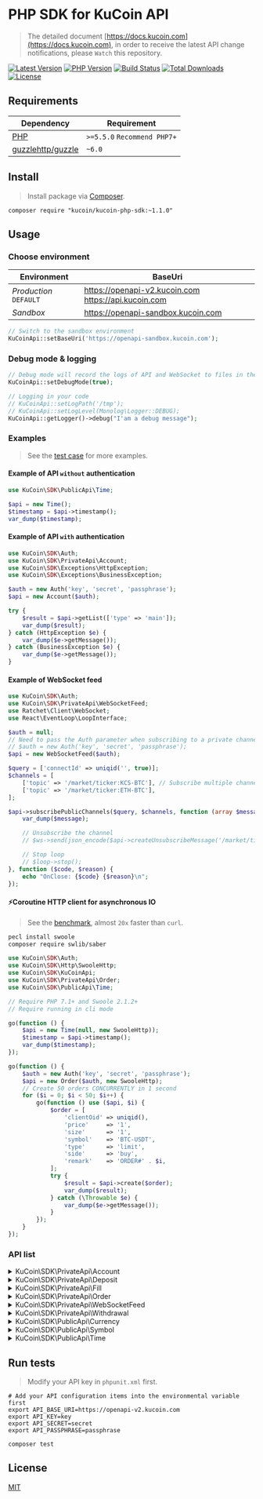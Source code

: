 
# PHP SDK for KuCoin API
> The detailed document [https://docs.kucoin.com](https://docs.kucoin.com), in order to receive the latest API change notifications, please `Watch` this repository.

[![Latest Version](https://img.shields.io/github/release/Kucoin/kucoin-php-sdk.svg)](https://github.com/Kucoin/kucoin-php-sdk/releases)
[![PHP Version](https://img.shields.io/packagist/php-v/kucoin/kucoin-php-sdk.svg?color=green)](https://secure.php.net)
[![Build Status](https://travis-ci.org/Kucoin/kucoin-php-sdk.svg?branch=master)](https://travis-ci.org/Kucoin/kucoin-php-sdk)
[![Total Downloads](https://poser.pugx.org/kucoin/kucoin-php-sdk/downloads)](https://packagist.org/packages/kucoin/kucoin-php-sdk)
[![License](https://poser.pugx.org/kucoin/kucoin-php-sdk/license)](LICENSE)
<!-- [![Packagist](https://img.shields.io/packagist/dt/Kucoin/kucoin-php-sdk.svg)](https://packagist.org/packages/kucoin/kucoin-php-sdk) -->
<!-- [![License](https://img.shields.io/packagist/l/kucoin/kucoin-php-sdk.svg)](LICENSE) -->

## Requirements

| Dependency | Requirement |
| -------- | -------- |
| [PHP](https://secure.php.net/manual/en/install.php) | `>=5.5.0` `Recommend PHP7+` |
| [guzzlehttp/guzzle](https://github.com/guzzle/guzzle) | `~6.0` |

## Install
> Install package via [Composer](https://getcomposer.org/).

```shell
composer require "kucoin/kucoin-php-sdk:~1.1.0"
```

## Usage

### Choose environment

| Environment | BaseUri |
| -------- | -------- |
| *Production* `DEFAULT` | https://openapi-v2.kucoin.com https://api.kucoin.com |
| *Sandbox* | https://openapi-sandbox.kucoin.com |

```php
// Switch to the sandbox environment
KuCoinApi::setBaseUri('https://openapi-sandbox.kucoin.com');
```

### Debug mode & logging

```php
// Debug mode will record the logs of API and WebSocket to files in the directory "KuCoinApi::getLogPath()" according to the minimum log level "KuCoinApi::getLogLevel()".
KuCoinApi::setDebugMode(true);

// Logging in your code
// KuCoinApi::setLogPath('/tmp');
// KuCoinApi::setLogLevel(Monolog\Logger::DEBUG);
KuCoinApi::getLogger()->debug("I'am a debug message");
```

### Examples
> See the [test case](tests) for more examples.

#### Example of API `without` authentication

```php
use KuCoin\SDK\PublicApi\Time;

$api = new Time();
$timestamp = $api->timestamp();
var_dump($timestamp);
```

#### Example of API `with` authentication

```php
use KuCoin\SDK\Auth;
use KuCoin\SDK\PrivateApi\Account;
use KuCoin\SDK\Exceptions\HttpException;
use KuCoin\SDK\Exceptions\BusinessException;

$auth = new Auth('key', 'secret', 'passphrase');
$api = new Account($auth);

try {
    $result = $api->getList(['type' => 'main']);
    var_dump($result);
} catch (HttpException $e) {
    var_dump($e->getMessage());
} catch (BusinessException $e) {
    var_dump($e->getMessage());
}
```

#### Example of WebSocket feed

```php
use KuCoin\SDK\Auth;
use KuCoin\SDK\PrivateApi\WebSocketFeed;
use Ratchet\Client\WebSocket;
use React\EventLoop\LoopInterface;

$auth = null;
// Need to pass the Auth parameter when subscribing to a private channel($api->subscribePrivateChannel()).
// $auth = new Auth('key', 'secret', 'passphrase');
$api = new WebSocketFeed($auth);

$query = ['connectId' => uniqid('', true)];
$channels = [
    ['topic' => '/market/ticker:KCS-BTC'], // Subscribe multiple channels
    ['topic' => '/market/ticker:ETH-BTC'],
];

$api->subscribePublicChannels($query, $channels, function (array $message, WebSocket $ws, LoopInterface $loop) use ($api) {
    var_dump($message);

    // Unsubscribe the channel
    // $ws->send(json_encode($api->createUnsubscribeMessage('/market/ticker:ETH-BTC')));

    // Stop loop
    // $loop->stop();
}, function ($code, $reason) {
    echo "OnClose: {$code} {$reason}\n";
});
```

#### ⚡️Coroutine HTTP client for asynchronous IO
> See the [benchmark](examples/BenchmarkCoroutine.php), almost `20x` faster than `curl`.

```bash
pecl install swoole
composer require swlib/saber
```

```php
use KuCoin\SDK\Auth;
use KuCoin\SDK\Http\SwooleHttp;
use KuCoin\SDK\KuCoinApi;
use KuCoin\SDK\PrivateApi\Order;
use KuCoin\SDK\PublicApi\Time;

// Require PHP 7.1+ and Swoole 2.1.2+
// Require running in cli mode

go(function () {
    $api = new Time(null, new SwooleHttp));
    $timestamp = $api->timestamp();
    var_dump($timestamp);
});

go(function () {
    $auth = new Auth('key', 'secret', 'passphrase');
    $api = new Order($auth, new SwooleHttp);
    // Create 50 orders CONCURRENTLY in 1 second
    for ($i = 0; $i < 50; $i++) {
        go(function () use ($api, $i) {
            $order = [
                'clientOid' => uniqid(),
                'price'     => '1',
                'size'      => '1',
                'symbol'    => 'BTC-USDT',
                'type'      => 'limit',
                'side'      => 'buy',
                'remark'    => 'ORDER#' . $i,
            ];
            try {
                $result = $api->create($order);
                var_dump($result);
            } catch (\Throwable $e) {
                var_dump($e->getMessage());
            }
        });
    }
});
```

### API list

<details>
<summary>KuCoin\SDK\PrivateApi\Account</summary>

| API | Authentication | Description |
| -------- | -------- | -------- |
| KuCoin\SDK\PrivateApi\Account::create() | YES | https://docs.kucoin.com/#create-an-account |
| KuCoin\SDK\PrivateApi\Account::getList() | YES | https://docs.kucoin.com/#list-accounts |
| KuCoin\SDK\PrivateApi\Account::getDetail() | YES | https://docs.kucoin.com/#get-an-account |
| KuCoin\SDK\PrivateApi\Account::getLedgers() | YES | https://docs.kucoin.com/#get-account-ledgers |
| KuCoin\SDK\PrivateApi\Account::getHolds() | YES | https://docs.kucoin.com/#get-holds |
| KuCoin\SDK\PrivateApi\Account::innerTransfer() | YES | https://docs.kucoin.com/#inner-transfer |
| KuCoin\SDK\PrivateApi\Account::getSubAccountUsers() | YES | https://docs.kucoin.com/#get-user-info-of-all-sub-accounts |
| KuCoin\SDK\PrivateApi\Account::getSubAccountDetail() | YES | https://docs.kucoin.com/#get-account-balance-of-a-sub-account |
| KuCoin\SDK\PrivateApi\Account::getSubAccountList() | YES | https://docs.kucoin.com/#get-the-aggregated-balance-of-all-sub-accounts-of-the-current-user |
| KuCoin\SDK\PrivateApi\Account::subTransfer() | YES | https://docs.kucoin.com/#transfer-between-master-account-and-sub-account |

</details>

<details>
<summary>KuCoin\SDK\PrivateApi\Deposit</summary>

| API | Authentication | Description |
| -------- | -------- | -------- |
| KuCoin\SDK\PrivateApi\Deposit::createAddress() | YES | https://docs.kucoin.com/#create-deposit-address |
| KuCoin\SDK\PrivateApi\Deposit::getAddress() | YES | https://docs.kucoin.com/#get-deposit-address |
| KuCoin\SDK\PrivateApi\Deposit::getDeposits() | YES | https://docs.kucoin.com/#get-deposit-list |
| KuCoin\SDK\PrivateApi\Deposit::getV1Deposits() | YES | https://docs.kucoin.com/#get-v1-historical-deposits-list |

</details>

<details>
<summary>KuCoin\SDK\PrivateApi\Fill</summary>

| API | Authentication | Description |
| -------- | -------- | -------- |
| KuCoin\SDK\PrivateApi\Fill::getList() | YES | https://docs.kucoin.com/#list-fills |
| KuCoin\SDK\PrivateApi\Fill::getRecentList() | YES | https://docs.kucoin.com/#recent-fills |

</details>

<details>
<summary>KuCoin\SDK\PrivateApi\Order</summary>

| API | Authentication | Description |
| -------- | -------- | -------- |
| KuCoin\SDK\PrivateApi\Order::create() | YES | https://docs.kucoin.com/#place-a-new-order |
| KuCoin\SDK\PrivateApi\Order::cancel() | YES | https://docs.kucoin.com/#cancel-an-order |
| KuCoin\SDK\PrivateApi\Order::cancelAll() | YES | https://docs.kucoin.com/#cancel-all-orders |
| KuCoin\SDK\PrivateApi\Order::getList() | YES | https://docs.kucoin.com/#list-orders |
| KuCoin\SDK\PrivateApi\Order::getV1List() | YES | https://docs.kucoin.com/#get-v1-historical-orders-list |
| KuCoin\SDK\PrivateApi\Order::getDetail() | YES | https://docs.kucoin.com/#get-an-order |
| KuCoin\SDK\PrivateApi\Order::getRecentList() | YES | https://docs.kucoin.com/#recent-orders |

</details>

<details>
<summary>KuCoin\SDK\PrivateApi\WebSocketFeed</summary>

| API | Authentication | Description |
| -------- | -------- | -------- |
| KuCoin\SDK\PrivateApi\WebSocketFeed::getPublicServer() | NO | https://docs.kucoin.com/#apply-connect-token |
| KuCoin\SDK\PrivateApi\WebSocketFeed::getPrivateServer() | YES | https://docs.kucoin.com/#apply-connect-token |
| KuCoin\SDK\PrivateApi\WebSocketFeed::subscribePublicChannel() | NO | https://docs.kucoin.com/#public-channels |
| KuCoin\SDK\PrivateApi\WebSocketFeed::subscribePublicChannels() | NO | https://docs.kucoin.com/#public-channels |
| KuCoin\SDK\PrivateApi\WebSocketFeed::subscribePrivateChannel() | YES | https://docs.kucoin.com/#private-channels |
| KuCoin\SDK\PrivateApi\WebSocketFeed::subscribePrivateChannels() | YES | https://docs.kucoin.com/#private-channels |

</details>

<details>
<summary>KuCoin\SDK\PrivateApi\Withdrawal</summary>

| API | Authentication | Description |
| -------- | -------- | -------- |
| KuCoin\SDK\PrivateApi\Withdrawal::getQuotas() | YES | https://docs.kucoin.com/#get-withdrawal-quotas |
| KuCoin\SDK\PrivateApi\Withdrawal::getList() | YES | https://docs.kucoin.com/#get-withdrawals-list |
| KuCoin\SDK\PrivateApi\Withdrawal::getV1List() | YES | https://docs.kucoin.com/#get-v1-historical-withdrawals-list |
| KuCoin\SDK\PrivateApi\Withdrawal::apply() | YES | https://docs.kucoin.com/#apply-withdraw |
| KuCoin\SDK\PrivateApi\Withdrawal::cancel() | YES | https://docs.kucoin.com/#cancel-withdrawal |

</details>

<details>
<summary>KuCoin\SDK\PublicApi\Currency</summary>

| API | Authentication | Description |
| -------- | -------- | -------- |
| KuCoin\SDK\PublicApi\Currency::getList() | NO | https://docs.kucoin.com/#get-currencies |
| KuCoin\SDK\PublicApi\Currency::getDetail() | NO | https://docs.kucoin.com/#get-currency-detail |
| KuCoin\SDK\PublicApi\Currency::getPrices() | NO | https://docs.kucoin.com/#get-fiat-price |

</details>

<details>
<summary>KuCoin\SDK\PublicApi\Symbol</summary>

| API | Authentication | Description |
| -------- | -------- | -------- |
| KuCoin\SDK\PublicApi\Symbol::getList() | NO | https://docs.kucoin.com/#get-symbols-list |
| KuCoin\SDK\PublicApi\Symbol::getTicker() | NO | https://docs.kucoin.com/#get-ticker |
| KuCoin\SDK\PublicApi\Symbol::getAllTickers() | NO | https://docs.kucoin.com/#get-all-tickers |
| KuCoin\SDK\PublicApi\Symbol::getAggregatedPartOrderBook() | NO | https://docs.kucoin.com/#get-part-order-book-aggregated |
| KuCoin\SDK\PublicApi\Symbol::getAggregatedFullOrderBook() | NO | https://docs.kucoin.com/#get-full-order-book-aggregated |
| KuCoin\SDK\PublicApi\Symbol::getAtomicFullOrderBook() | NO | https://docs.kucoin.com/#get-full-order-book-atomic |
| KuCoin\SDK\PublicApi\Symbol::getTradeHistories() | NO | https://docs.kucoin.com/#get-trade-histories |
| KuCoin\SDK\PublicApi\Symbol::getKLines() | NO | https://docs.kucoin.com/#get-klines |
| KuCoin\SDK\PublicApi\Symbol::get24HStats() | NO | https://docs.kucoin.com/#get-24hr-stats |
| KuCoin\SDK\PublicApi\Symbol::getMarkets() | NO | https://docs.kucoin.com/#get-market-list |

</details>

<details>
<summary>KuCoin\SDK\PublicApi\Time</summary>

| API | Authentication | Description |
| -------- | -------- | -------- |
| KuCoin\SDK\PublicApi\Time::timestamp() | NO | https://docs.kucoin.com/#server-time |

</details>

## Run tests
> Modify your API key in `phpunit.xml` first.

```shell
# Add your API configuration items into the environmental variable first
export API_BASE_URI=https://openapi-v2.kucoin.com
export API_KEY=key
export API_SECRET=secret
export API_PASSPHRASE=passphrase

composer test
```

## License

[MIT](LICENSE)
